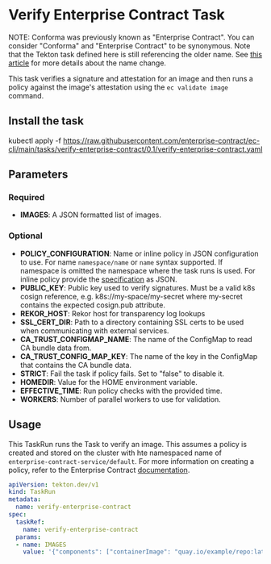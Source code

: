 # Verify Enterprise Contract Task

NOTE: Conforma was previously known as "Enterprise Contract". You can consider
"Conforma" and "Enterprise Contract" to be synonymous. Note that the Tekton task defined here is still
referencing the older name. See [this article](https://conforma.dev/posts/whats-in-a-name/) for more details
about the name change.

This task verifies a signature and attestation for an image and then runs a policy against the image's attestation using the ```ec validate image``` command.

## Install the task
kubectl apply -f https://raw.githubusercontent.com/enterprise-contract/ec-cli/main/tasks/verify-enterprise-contract/0.1/verify-enterprise-contract.yaml

## Parameters
### Required
* **IMAGES**: A JSON formatted list of images.
### Optional
* **POLICY_CONFIGURATION**: Name or inline policy in JSON configuration to use. For name `namespace/name` or `name` syntax supported. If
        namespace is omitted the namespace where the task runs is used. For inline policy provide the [specification](https://enterprisecontract.dev/docs/ecc/reference.html#k8s-api-github-com-enterprise-contract-enterprise-contract-controller-api-v1alpha1-enterprisecontractpolicyspec) as JSON.
* **PUBLIC_KEY**: Public key used to verify signatures. Must be a valid k8s cosign
        reference, e.g. k8s://my-space/my-secret where my-secret contains
        the expected cosign.pub attribute.
* **REKOR_HOST**: Rekor host for transparency log lookups
* **SSL_CERT_DIR**: Path to a directory containing SSL certs to be used when communicating
        with external services.
* **CA_TRUST_CONFIGMAP_NAME**: The name of the ConfigMap to read CA bundle data from.
* **CA_TRUST_CONFIG_MAP_KEY**: The name of the key in the ConfigMap that contains the CA bundle data.
* **STRICT**: Fail the task if policy fails. Set to "false" to disable it.
* **HOMEDIR**: Value for the HOME environment variable.
* **EFFECTIVE_TIME**: Run policy checks with the provided time.
* **WORKERS**: Number of parallel workers to use for validation.


## Usage

This TaskRun runs the Task to verify an image. This assumes a policy is created and stored on the cluster with hte namespaced name of `enterprise-contract-service/default`. For more information on creating a policy, refer to the Enterprise Contract [documentation](https://enterprisecontract.dev/docs/ecc/index.html).

```yaml
apiVersion: tekton.dev/v1
kind: TaskRun
metadata:
  name: verify-enterprise-contract
spec:
  taskRef:
    name: verify-enterprise-contract
  params:
  - name: IMAGES
    value: '{"components": ["containerImage": "quay.io/example/repo:latest"]}'
```
